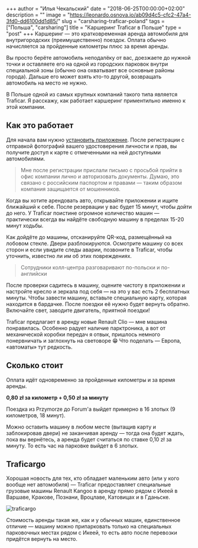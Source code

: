 +++
author = "Илья Чекальский"
date = "2018-06-25T00:00:00+02:00"
description = ""
image = "https://leonardo.osnova.io/ab09d4c5-cfc2-47a4-3fd0-dd6100dd1d85/"
slug = "carsharing-traficar-poland"
tags = ["Польша", "carsharing"]
title = "Каршеринг Traficar в Польше"
type = "post"
+++
Каршеринг — это кратковременная аренда автомобиля для внутригородских (преимущественно) поездок. Оплата обычно начисляется за пройденные километры плюс за время аренды.

Вы просто берёте автомобиль неподалёку от вас, доезжаете до нужной точки и оставляете его на одной из городских парковок внутри специальной зоны (обычно она охватывает все основные районы города). Дальше его может взять кто-то другой, возвращать автомобиль на место не нужно.

В Польше одной из самых крупных компаний такого типа является Traficar. Я расскажу, как работает каршеринг приментильно именно к этой компании.

## Как это работает

Для начала вам нужно [установить приложение](https://www.traficar.pl/home). После регистрации с отправкой фотографий вашего удостоверения личности и прав, вы получите доступ к карте с отмеченными на ней доступными автомобилями.

> Мне после регистрации прислали письмо с просьбой прийти в офис компании лично и авторизовать документы. Думаю, это связано с российским паспортом и правами — таким образом компания защищается от мошенников.

Когда вы хотите арендовать авто, открывайте приложении и ищите ближайший к себе. После резервации у вас будет 15 минут, чтобы дойти до него. У Traficar поистине огромное количество машин — практически всегда вы найдёте свободную машину в пределах 15-20 минут ходьбы.

Как дойдёте до машины, отсканируйте QR-код, размещённый на лобовом стекле. Двери разблокируются. Осмотрите машину со всех сторон и если увидите следы аварии, позвоните в Traficar, чтобы уточнить, известно ли им об этих повреждениях.

> Сотрудники колл-центра разговаривают по-польски и по-английски

После проверки садитесь в машину, оцените чистоту в приложении и настройте кресло и зеркала под себя — на это у вас есть 2 бесплатных минуты. Чтобы завести машину, вставьте специальную карту, которая находится в бардачке. После поездки её нужно будет вернуть обратно. Включайте свет, заводите двигатель, приятной поездки!

Traficar предлагает в аренду новые Renault Clio — мне машина понравилась. Особенно радует наличие парктроника, а вот от механической коробки передач я отвык, пришлось немного понервничать и заглохнуть на световоре 😁 Что поделать — Европа, «автоматы» тут редкость.

## Сколько стоит

Оплата идёт одновременно за пройденные километры и за время аренды.

**0,80 zł за километр + 0,50 zł за минуту**

Поездка из Przymorze до Forum'a выйдет примерно в 16 злотых (9 километров, 18 минут).

Можно оставить машину в любом месте (вытащив карту и заблокировав двери) не заканчивая аренду — тогда она будет ждать, пока вы вернётесь, а аренда будет считаться по ставке 0,10 zł за минуту. То есть час на парковке выйдет в 6 злотых.

## Traficargo

Хорошая новость для тех, кто обладает маленьким авто (или у кого вообще нет автомобиля) — Traficar предоставляет специальные грузовые машины Renault Kangoo в аренду прямо рядом с Икеей в Варшаве, Кракове, Познани, Вроцлаве, Катовицах и в Гданьске.

![traficargo](https://leonardo.osnova.io/9506061d-c9e4-18dc-cba3-c6510d663a63/)

Стоимость аренды такая же, как и у обычных машин, единственное отличие — машину можно припарковать только на специальных парковочных местах рядом с Икеей, то есть авто после перевозки придётся вернуть на место.